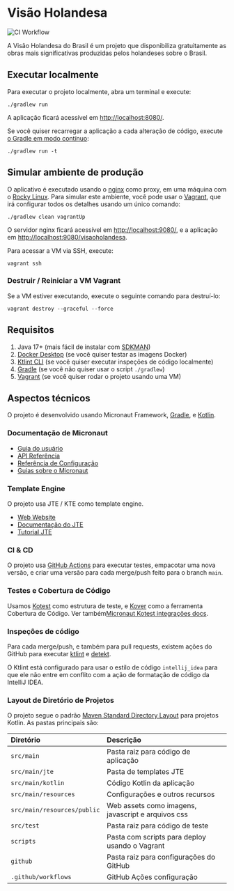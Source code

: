  # Visão Holandesa

![CI Workflow](https://github.com/Liber-UFPE/visaoholandesa/actions/workflows/build.yml/badge.svg?branch=main)

A Visão Holandesa do Brasil é um projeto que disponibiliza gratuitamente as obras mais significativas produzidas pelos holandeses sobre o Brasil.

## Executar localmente

Para executar o projeto localmente, abra um terminal e execute:

```shell
./gradlew run
```

A aplicação ficará acessível em <http://localhost:8080/>.

Se você quiser recarregar a aplicação a cada alteração de código, execute [o Gradle em modo contínuo](https://docs.micronaut.io/latest/latest/#gradleReload):

```shell
./gradlew run -t
```

## Simular ambiente de produção

O aplicativo é executado usando o [nginx](https://nginx.org/) como proxy, em uma máquina com o [Rocky Linux](https://rockylinux.org/). Para simular este ambiente, você pode usar o [Vagrant](https://www.vagrantup.com/), que irá configurar todos os detalhes usando um único comando:

```shell
./gradlew clean vagrantUp
```

O servidor nginx ficará acessível em <http://localhost:9080/>, e a aplicação em <http://localhost:9080/visaoholandesa>.

Para acessar a VM via SSH, execute:

```shell
vagrant ssh
```

### Destruir / Reiniciar a VM Vagrant

Se a VM estiver executando, execute o seguinte comando para destruí-lo:

```shell
vagrant destroy --graceful --force
```

## Requisitos

1. Java 17+ (mais fácil de instalar com [SDKMAN](https://sdkman.io/))
2. [Docker Desktop](https://www.docker.com/products/docker-desktop/) (se você quiser testar as imagens Docker)
3. [Ktlint CLI](https://pinterest.github.io/ktlint/1.0.0/install/cli/) (se você quiser executar inspeções de código localmente)
4. [Gradle](https://gradle.org/install/-with-a-package-manager) (se você não quiser usar o script `./gradlew`)
5. [Vagrant](https://www.vagrantup.com/) (se você quiser rodar o projeto usando uma VM)


## Aspectos técnicos

O projeto é desenvolvido usando Micronaut Framework, [Gradle](https://gradle.org/), e [Kotlin](https://kotlinlang.org/).

### Documentação de Micronaut

- [Guia do usuário](https://docs.micronaut.io/4.1.3/guida/index.html)
- [API Referência](https://docs.micronaut.io/4.1.3/api/index.html)
- [Referência de Configuração](https://docs.micronaut.io/4.1.3/guide/configurationreference.html)
- [Guias sobre o Micronaut](https://guides.micronaut.io/index.html)

### Template Engine

O projeto usa JTE / KTE como template engine.

- [Web Website](https://jte.gg/)
- [Documentação do JTE](https://regthub.com/casid/jte/blob/main/DOCUMENTATION.md)
- [Tutorial JTE](https://javalin.io/tutorials/jte)

### CI & CD

O projeto usa [GitHub Actions](https://docs.github.com/en/actions) para executar testes, empacotar uma nova versão, e criar uma versão para cada merge/push feito para o branch `main`.

### Testes e Cobertura de Código

Usamos [Kotest](https://kotest.io/) como estrutura de teste, e [Kover](https://github.com/Kotlin/kotlinx-kover) como a ferramenta Cobertura de Código. Ver também[Micronaut Kotest integrações docs](https://micronaut-projects.github.io/micronaut-test/latest/latest/guide/?kotest5).

### Inspeções de código

Para cada merge/push, e também para pull requests, existem ações do GitHub para executar [ktlint](https://github.com/pinterest/ktlint) e [detekt](https://github.com/detekt).

O Ktlint está configurado para usar o estilo de código `intellij_idea` para que ele não entre em conflito com a ação de formatação de código da IntelliJ IDEA.

### Layout de Diretório de Projetos

O projeto segue o padrão [Maven Standard Directory Layout](https://maven.apache.org/guides/introduction/introduction-to-the-standard-directory-layout.html) para projetos Kotlin. As pastas principais são:

| Diretório                   | Descrição                                          |
|:----------------------------|:---------------------------------------------------|
| `src/main`                  | Pasta raiz para código de aplicação                |
| `src/main/jte`              | Pasta de templates JTE                             |
| `src/main/kotlin`           | Código Kotlin da aplicação                         |
| `src/main/resources`        | Configurações e outros recursos                    |
| `src/main/resources/public` | Web assets como imagens, javascript e arquivos css |
| `src/test`                  | Pasta raiz para código de teste                    |
| `scripts`                   | Pasta com scripts para deploy usando o Vagrant     |
| `github`                    | Pasta raiz para configurações do GitHub            |
| `.github/workflows`         | GitHub Ações configuração                          |
